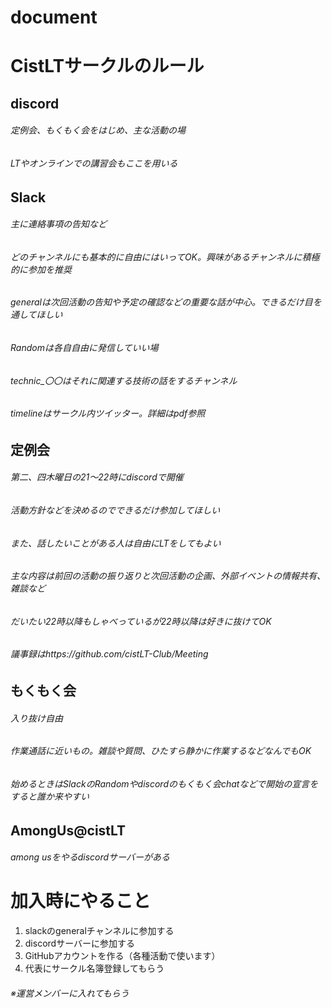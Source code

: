 # document
# CistLTサークルのルール

## discord
###### 定例会、もくもく会をはじめ、主な活動の場
###### LTやオンラインでの講習会もここを用いる

## Slack
###### 主に連絡事項の告知など
###### どのチャンネルにも基本的に自由にはいってOK。興味があるチャンネルに積極的に参加を推奨
###### generalは次回活動の告知や予定の確認などの重要な話が中心。できるだけ目を通してほしい
###### Randomは各自自由に発信していい場
###### technic_〇〇はそれに関連する技術の話をするチャンネル
###### timelineはサークル内ツイッター。詳細はpdf参照

## 定例会
###### 第二、四木曜日の21～22時にdiscordで開催
###### 活動方針などを決めるのでできるだけ参加してほしい
###### また、話したいことがある人は自由にLTをしてもよい
###### 主な内容は前回の活動の振り返りと次回活動の企画、外部イベントの情報共有、雑談など
###### だいたい22時以降もしゃべっているが22時以降は好きに抜けてOK
###### 議事録はhttps://github.com/cistLT-Club/Meeting

## もくもく会
###### 入り抜け自由
###### 作業通話に近いもの。雑談や質問、ひたすら静かに作業するなどなんでもOK
###### 始めるときはSlackのRandomやdiscordのもくもく会chatなどで開始の宣言をすると誰か来やすい

## AmongUs@cistLT
###### among usをやるdiscordサーバーがある

# 加入時にやること
1. slackのgeneralチャンネルに参加する
2. discordサーバーに参加する
3. GitHubアカウントを作る（各種活動で使います）
4. 代表にサークル名簿登録してもらう
###### ※運営メンバーに入れてもらう
